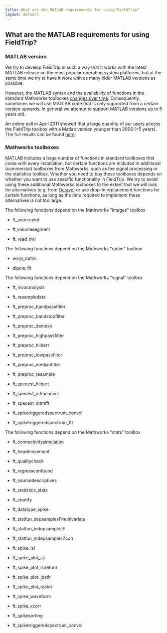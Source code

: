 ```yaml
---
title: What are the MATLAB requirements for using FieldTrip?
layout: default
---
```


## What are the MATLAB requirements for using FieldTrip?

### MATLAB version

We try to develop FieldTrip in such a way that it works with the latest MATLAB release on the most popular operating system platforms, but at the same time we try to have it work with as many older MATLAB versions as possible. 

However, the MATLAB syntax and the availability of functions in the standard Mathworks toolboxes [changes over time](http://www.mathworks.com/help/matlab/release-notes.html). Consequently, sometimes we will use MATLAB code that is  only supported from a certain version upwards. In general we attempt to support MATLAB versions up to 5 years old.

An online poll in April 2011 showed that a large quantity of our users access the FieldTrip toolbox with a Matlab version younger than 2006 (<5 years). The full results can be found [here](http://bugzilla.fieldtriptoolbox.org/attachment.cgi?id=45). 

### Mathworks toolboxes

MATLAB includes a large number of functions in standard toolboxes that come with every installation, but certain functions are included in additional (commercial) toolboxes from Mathworks, such as the signal processing or the statistics toolbox. Whether you need to buy these toolboxes depends on whether you want to use specific functionality in FieldTrip. We try to avoid using these additional Mathworks toolboxes to the extent that we will look for alternatives (e.g. from [Octave](http://www.gnu.org/software/octave)) or use drop-in replacement functions for certain functions, as long as the time required to implement these alternatives is not too large. 

The following functions depend on the Mathworks "images" toolbox

*  ft_sourceplot

*  ft_volumesegment

*  ft_read_mri

The following functions depend on the Mathworks "optim" toolbox

*  warp_optim

*  dipole_fit

The following functions depend on the Mathworks "signal" toolbox

*  ft_mvaranalysis

*  ft_resampledata

*  ft_preproc_bandpassfilter

*  ft_preproc_bandstopfilter

*  ft_preproc_denoise

*  ft_preproc_highpassfilter

*  ft_preproc_hilbert

*  ft_preproc_lowpassfilter

*  ft_preproc_medianfilter

*  ft_preproc_resample

*  ft_specest_hilbert

*  ft_specest_mtmconvol

*  ft_specest_mtmfft

*  ft_spiketriggeredspectrum_convol

*  ft_spiketriggeredspectrum_fft

The following functions depend on the Mathworks "stats" toolbox

*  ft_connectivitysimulation

*  ft_headmovement

*  ft_qualitycheck

*  ft_regressconfound

*  ft_sourcedescriptives

*  ft_statistics_stats

*  ft_stratify

*  ft_datatype_spike

*  ft_statfun_depsamplesFmultivariate

*  ft_statfun_indepsamplesF

*  ft_statfun_indepsamplesZcoh

*  ft_spike_isi

*  ft_spike_plot_isi

*  ft_spike_plot_isireturn

*  ft_spike_plot_jpsth

*  ft_spike_plot_raster

*  ft_spike_waveform

*  ft_spike_xcorr

*  ft_spikesorting

*  ft_spiketriggeredspectrum_convol

